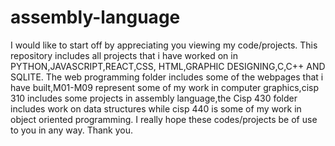 # assembly-language
I would like to start off by appreciating you viewing my code/projects. This repository includes all projects that i have worked on in PYTHON,JAVASCRIPT,REACT,CSS,
HTML,GRAPHIC DESIGNING,C,C++ AND SQLITE. The web programming folder includes some of the webpages that i have built,M01-M09 represent some of my work in computer 
graphics,cisp 310 includes some projects in assembly language,the Cisp 430 folder includes work on data structures while cisp 440 is 
some of my work in object oriented programming. I really hope these codes/projects be of use to you in any way. Thank you.

